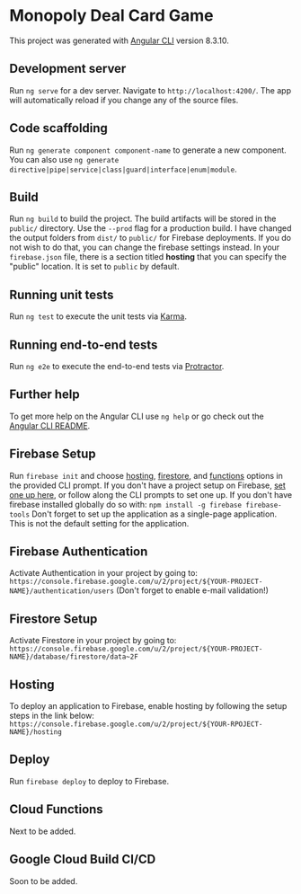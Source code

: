 # Monopoly Deal Card Game

This project was generated with [Angular CLI](https://github.com/angular/angular-cli) version 8.3.10.

## Development server

Run `ng serve` for a dev server. Navigate to `http://localhost:4200/`. The app will automatically reload if you change any of the source files.

## Code scaffolding

Run `ng generate component component-name` to generate a new component. You can also use `ng generate directive|pipe|service|class|guard|interface|enum|module`.

## Build

Run `ng build` to build the project. The build artifacts will be stored in the `public/` directory. Use the `--prod` flag for a production build. I have changed the output folders from `dist/` to `public/` for Firebase deployments. If you do not wish to do that, you can change the firebase settings instead. In your `firebase.json` file, there is a section titled **hosting** that you can specify the "public" location. It is set to `public` by default. 

## Running unit tests

Run `ng test` to execute the unit tests via [Karma](https://karma-runner.github.io).

## Running end-to-end tests

Run `ng e2e` to execute the end-to-end tests via [Protractor](http://www.protractortest.org/).

## Further help

To get more help on the Angular CLI use `ng help` or go check out the [Angular CLI README](https://github.com/angular/angular-cli/blob/master/README.md).

## Firebase Setup
Run `firebase init` and choose [hosting](), [firestore](), and [functions]() options in the provided CLI prompt. If you don't have a project setup on Firebase, [set one up here](https://console.firebase.google.com/u/2/), or follow along the CLI prompts to set one up. If you don't have firebase installed globally do so with: 
`npm install -g firebase firebase-tools`
Don't forget to set up the application as a single-page application. This is not the default setting for the application.

## Firebase Authentication
Activate Authentication in your project by going to:
`https://console.firebase.google.com/u/2/project/${YOUR-PROJECT-NAME}/authentication/users`
(Don't forget to enable e-mail validation!)

## Firestore Setup
Activate Firestore in your project by going to:
`https://console.firebase.google.com/u/2/project/${YOUR-PROJECT-NAME}/database/firestore/data~2F`

## Hosting
To deploy an application to Firebase, enable hosting by following the setup steps in the link below:
`https://console.firebase.google.com/u/2/project/${YOUR-RPOJECT-NAME}/hosting`

## Deploy
Run `firebase deploy` to deploy to Firebase.

## Cloud Functions
Next to be added.

## Google Cloud Build CI/CD
Soon to be added.
